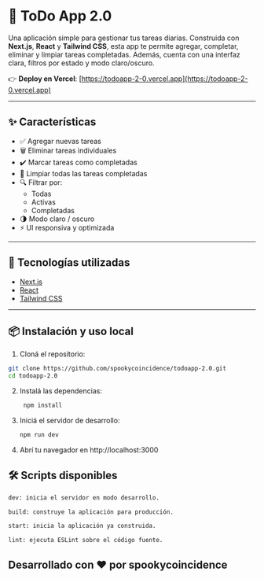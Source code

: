 # 📝 ToDo App 2.0

Una aplicación simple para gestionar tus tareas diarias. Construida con **Next.js**, **React** y **Tailwind CSS**, esta app te permite agregar, completar, eliminar y limpiar tareas completadas. Además, cuenta con una interfaz clara, filtros por estado y modo claro/oscuro.

👉 **Deploy en Vercel**: [https://todoapp-2-0.vercel.app](https://todoapp-2-0.vercel.app)

---

## ✨ Características

- ✅ Agregar nuevas tareas
- 🗑️ Eliminar tareas individuales
- ✔️ Marcar tareas como completadas
- 🧹 Limpiar todas las tareas completadas
- 🔍 Filtrar por:
  - Todas
  - Activas
  - Completadas
- 🌗 Modo claro / oscuro
- ⚡️ UI responsiva y optimizada

---

## 🚀 Tecnologías utilizadas

- [Next.js](https://nextjs.org/)
- [React](https://reactjs.org/)
- [Tailwind CSS](https://tailwindcss.com/)

---

## 📦 Instalación y uso local

1. Cloná el repositorio:

```bash
git clone https://github.com/spookycoincidence/todoapp-2.0.git
cd todoapp-2.0
```
2. Instalá las dependencias:
   ```bash
    npm install
   ```
3. Iniciá el servidor de desarrollo:
      ```bash
   npm run dev
   ```
4. Abrí tu navegador en http://localhost:3000

## 🛠 Scripts disponibles
```bash
dev: inicia el servidor en modo desarrollo.

build: construye la aplicación para producción.

start: inicia la aplicación ya construida.

lint: ejecuta ESLint sobre el código fuente.
```

## Desarrollado con ❤️ por spookycoincidence


   

   




